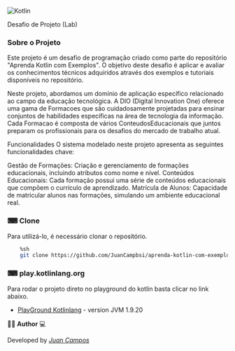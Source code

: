 ![Kotlin](https://img.shields.io/badge/kotlin-%237F52FF.svg?style=for-the-badge&logo=kotlin&logoColor=white)

Desafio de Projeto (Lab)

### Sobre o Projeto
Este projeto é um desafio de programação criado como parte do repositório "Aprenda Kotlin com Exemplos". O objetivo deste desafio é aplicar e avaliar os conhecimentos técnicos adquiridos através dos exemplos e tutoriais disponíveis no repositório.

Neste projeto, abordamos um domínio de aplicação específico relacionado ao campo da educação tecnológica. A DIO (Digital Innovation One) oferece uma gama de Formacoes que são cuidadosamente projetadas para ensinar conjuntos de habilidades específicas na área de tecnologia da informação. Cada Formacao é composta de vários ConteudosEducacionais que juntos preparam os profissionais para os desafios do mercado de trabalho atual.

Funcionalidades
O sistema modelado neste projeto apresenta as seguintes funcionalidades chave:

Gestão de Formações: Criação e gerenciamento de formações educacionais, incluindo atributos como nome e nível.
Conteúdos Educacionais: Cada formação possui uma série de conteúdos educacionais que compõem o currículo de aprendizado.
Matrícula de Alunos: Capacidade de matricular alunos nas formações, simulando um ambiente educacional real.

### ⌨ Clone

Para utilizá-lo, é necessário clonar o repositório.

```bash
    %sh 
    git clone https://github.com/JuanCampbsi/aprenda-kotlin-com-exemplos-lab
```

### ⌨ play.kotlinlang.org
Para rodar o projeto direto no playground do kotlin basta clicar no link abaixo.

-   [PlayGround Kotlinlang](https://pl.kotl.in/dBT6SHI3a) - version JVM 1.9.20


👨‍💻 **Author** 💻

Developed by [_Juan Campos_](https://www.linkedin.com/in/juancampos-ferreira/)